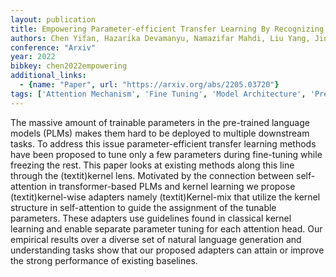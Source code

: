 ```yaml
---
layout: publication
title: Empowering Parameter-efficient Transfer Learning By Recognizing The Kernel Structure In Self-attention
authors: Chen Yifan, Hazarika Devamanyu, Namazifar Mahdi, Liu Yang, Jin Di, Hakkani-tur Dilek
conference: "Arxiv"
year: 2022
bibkey: chen2022empowering
additional_links:
  - {name: "Paper", url: "https://arxiv.org/abs/2205.03720"}
tags: ['Attention Mechanism', 'Fine Tuning', 'Model Architecture', 'Pretraining Methods', 'Training Techniques', 'Transformer']
---
```

The massive amount of trainable parameters in the pre-trained language models (PLMs) makes them hard to be deployed to multiple downstream tasks. To address this issue parameter-efficient transfer learning methods have been proposed to tune only a few parameters during fine-tuning while freezing the rest. This paper looks at existing methods along this line through the (textit)kernel lens. Motivated by the connection between self-attention in transformer-based PLMs and kernel learning we propose (textit)kernel-wise adapters namely (textit)Kernel-mix that utilize the kernel structure in self-attention to guide the assignment of the tunable parameters. These adapters use guidelines found in classical kernel learning and enable separate parameter tuning for each attention head. Our empirical results over a diverse set of natural language generation and understanding tasks show that our proposed adapters can attain or improve the strong performance of existing baselines.
